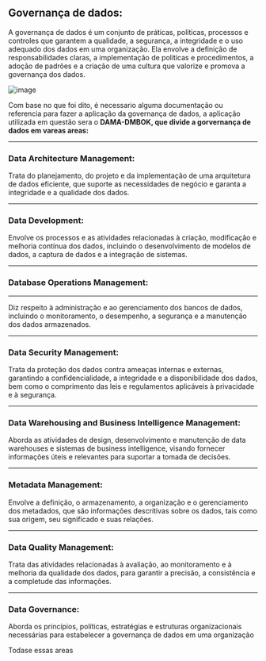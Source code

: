 
## Governança de dados:
A governança de dados é um conjunto de práticas, políticas, processos e controles que garantem a qualidade, a segurança, a integridade e o uso adequado dos dados em uma organização. Ela envolve a definição de responsabilidades claras, a implementação de políticas e procedimentos, a adoção de padrões e a criação de uma cultura que valorize e promova a governança dos dados.

![image](https://github.com/artabreupuc/Projeto5GP4V3/assets/141786256/c53b3dfa-5b59-46bb-8602-a3dc820b2fea)

Com base no que foi dito, é necessario alguma documentação ou referencia para fazer a aplicação da governança de dados, a aplicação utilizada em questão sera o **DAMA-DMBOK, que divide a gorvernança de dados em vareas areas:**

---

### Data Architecture Management: 

Trata do planejamento, do projeto e da implementação de uma arquitetura de dados eficiente, que suporte as necessidades de negócio e garanta a integridade e a qualidade dos dados.

---

### Data Development:

Envolve os processos e as atividades relacionadas à criação, modificação e melhoria contínua dos dados, incluindo o desenvolvimento de modelos de dados, a captura de dados e a integração de sistemas.

---

### Database Operations Management:

---

Diz respeito à administração e ao gerenciamento dos bancos de dados, incluindo o monitoramento, o desempenho, a segurança e a manutenção dos dados armazenados.

---

### Data Security Management: 

Trata da proteção dos dados contra ameaças internas e externas, garantindo a confidencialidade, a integridade e a disponibilidade dos dados, bem como o comprimento das leis e regulamentos aplicáveis à privacidade e à segurança.

---

### Data Warehousing and Business Intelligence Management:

Aborda as atividades de design, desenvolvimento e manutenção de data warehouses e sistemas de business intelligence, visando fornecer informações úteis e relevantes para suportar a tomada de decisões.

---

### Metadata Management:

Envolve a definição, o armazenamento, a organização e o gerenciamento dos metadados, que são informações descritivas sobre os dados, tais como sua origem, seu significado e suas relações.

---

### Data Quality Management:

Trata das atividades relacionadas à avaliação, ao monitoramento e à melhoria da qualidade dos dados, para garantir a precisão, a consistência e a completude das informações.

---

### Data Governance:

Aborda os princípios, políticas, estratégias e estruturas organizacionais necessárias para estabelecer a governança de dados em uma organização

Todase essas areas 
